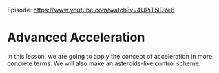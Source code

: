 Episode: https://www.youtube.com/watch?v=4UPiT5lDYe8

# Advanced Acceleration

In this lesson, we are going to apply the concept of acceleration in more concrete terms. We will also make an asteroids-like control scheme.


